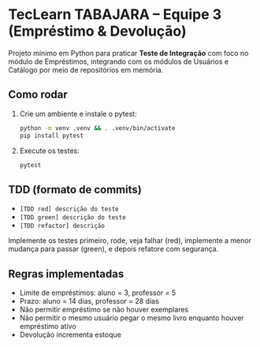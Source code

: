 
# TecLearn TABAJARA – Equipe 3 (Empréstimo & Devolução)

Projeto mínimo em Python para praticar **Teste de Integração** com foco no módulo de Empréstimos, integrando com os módulos de Usuários e Catálogo por meio de repositórios em memória.

## Como rodar

1. Crie um ambiente e instale o pytest:
   ```bash
   python -m venv .venv && . .venv/bin/activate
   pip install pytest
   ```
2. Execute os testes:
   ```bash
   pytest
   ```

## TDD (formato de commits)

- `[TDD red] descrição do teste`
- `[TDD green] descrição do teste`
- `[TDD refactor] descrição`

Implemente os testes primeiro, rode, veja falhar (red), implemente a menor mudança para passar (green), e depois refatore com segurança.

## Regras implementadas

- Limite de empréstimos: aluno = 3, professor = 5
- Prazo: aluno = 14 dias, professor = 28 dias
- Não permitir empréstimo se não houver exemplares
- Não permitir o mesmo usuário pegar o mesmo livro enquanto houver empréstimo ativo
- Devolução incrementa estoque
